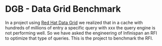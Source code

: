 # DGB - Data Grid Benchmark 
In a project using [Red Hat Data Grid](https://www.redhat.com/en/technologies/jboss-middleware/data-grid) we realized that in a cache with hundreds of millions of entry a specific query with xxx the query engine is not performing well. So we have asked the engineering of Infinispan an RFI to optimize that type of queries.
This is the project to benchmark the RFI.


